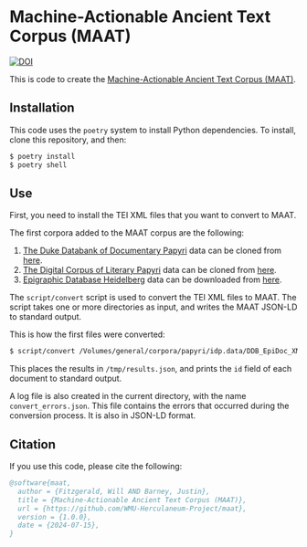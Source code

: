 # Machine-Actionable Ancient Text Corpus (MAAT)

[![DOI](https://zenodo.org/badge/DOI/10.5281/zenodo.12553283.svg)](https://doi.org/10.5281/zenodo.12553283)

This is code to create the [Machine-Actionable Ancient Text Corpus (MAAT)](https://zenodo.org/records/12553283).

## Installation

This code uses the `poetry` system to install Python dependencies. To install, clone this
repository, and then:

```sh
$ poetry install
$ poetry shell
```

## Use

First, you need to install the TEI XML files that you want to convert to MAAT.

The first corpora added to the MAAT corpus are the following:

1. [The Duke Databank of Documentary Papyri](https://papyri.info/docs/ddbdp) data can be cloned from [here](https://github.com/papyri/idp.data).
2. [The Digital Corpus of Literary Papyri](https://papyri.info/browse/dclp/) data can be cloned from [here](https://github.com/papyri/idp.data).
3. [Epigraphic Database Heidelberg](https://edh.ub.uni-heidelberg.de/home) data can be downloaded from [here](https://edh.ub.uni-heidelberg.de/data/download).

The `script/convert` script is used to convert the TEI XML files to MAAT. The script takes one or more directories as input, and writes the MAAT JSON-LD to standard output.

This is how the first files were converted:

```sh
$ script/convert /Volumes/general/corpora/papyri/idp.data/DDB_EpiDoc_XML  /Volumes/general/corpora/papyri/idp.data/DCLP /Volumes/general/corpora/inscriptions | tee /tmp/results.json | jq .id
```

This places the results in `/tmp/results.json`, and prints the `id` field of each document to standard output.

A log file is also created in the current directory, with the name ` convert_errors.json`. This file contains the errors that occurred during the conversion process. It is also in JSON-LD format.

## Citation

If you use this code, please cite the following:

```bibtex
@software{maat,
  author = {Fitzgerald, Will AND Barney, Justin},
  title = {Machine-Actionable Ancient Text Corpus (MAAT)},
  url = {https://github.com/WMU-Herculaneum-Project/maat},
  version = {1.0.0},
  date = {2024-07-15},
}
```
